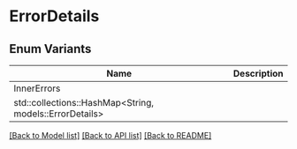 # ErrorDetails

## Enum Variants

| Name | Description |
|---- | -----|
| InnerErrors |  |
| std::collections::HashMap<String, models::ErrorDetails> |  |

[[Back to Model list]](../README.md#documentation-for-models) [[Back to API list]](../README.md#documentation-for-api-endpoints) [[Back to README]](../README.md)


